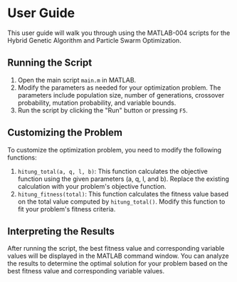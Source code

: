 # User Guide

This user guide will walk you through using the MATLAB-004 scripts for the Hybrid Genetic Algorithm and Particle Swarm Optimization.

## Running the Script

1. Open the main script `main.m` in MATLAB.
2. Modify the parameters as needed for your optimization problem. The parameters include population size, number of generations, crossover probability, mutation probability, and variable bounds.
3. Run the script by clicking the "Run" button or pressing `F5`.

## Customizing the Problem

To customize the optimization problem, you need to modify the following functions:

1. `hitung_total(a, q, l, b)`: This function calculates the objective function using the given parameters (a, q, l, and b). Replace the existing calculation with your problem's objective function.
2. `hitung_fitness(total)`: This function calculates the fitness value based on the total value computed by `hitung_total()`. Modify this function to fit your problem's fitness criteria.

## Interpreting the Results

After running the script, the best fitness value and corresponding variable values will be displayed in the MATLAB command window. You can analyze the results to determine the optimal solution for your problem based on the best fitness value and corresponding variable values.
